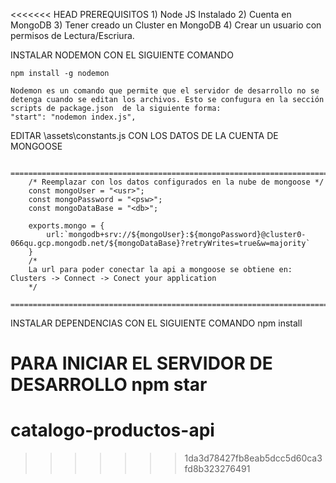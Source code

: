 <<<<<<< HEAD
PREREQUISITOS
    1) Node JS Instalado
    2) Cuenta en MongoDB
    3) Tener creado un Cluster en MongoDB
    4) Crear un usuario con permisos de Lectura/Escriura.

INSTALAR NODEMON CON EL SIGUIENTE COMANDO
    
    npm install -g nodemon

    Nodemon es un comando que permite que el servidor de desarrollo no se detenga cuando se editan los archivos. Esto se confugura en la sección scripts de package.json  de la siguiente forma:
    "start": "nodemon index.js",

EDITAR  \assets\constants.js CON LOS DATOS DE LA CUENTA DE MONGOOSE

        =========================================================================================================================================
        /* Reemplazar con los datos configurados en la nube de mongoose */
        const mongoUser = "<usr>"; 
        const mongoPassword = "<psw>";
        const mongoDataBase = "<db>";

        exports.mongo = {
            url:`mongodb+srv://${mongoUser}:${mongoPassword}@cluster0-066qu.gcp.mongodb.net/${mongoDataBase}?retryWrites=true&w=majority`
        } 
        /*
        La url para poder conectar la api a mongoose se obtiene en: Clusters -> Connect -> Conect your application
        */
        =========================================================================================================================================
    
INSTALAR DEPENDENCIAS CON EL SIGUIENTE COMANDO
    npm install

PARA INICIAR EL SERVIDOR DE DESARROLLO
    npm star
=======
# catalogo-productos-api
>>>>>>> 1da3d78427fb8eab5dcc5d60ca3fd8b323276491
